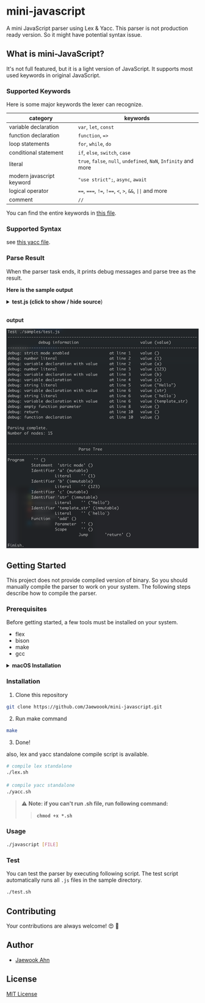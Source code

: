 # mini-javascript

A mini JavaScript parser using Lex & Yacc. This parser is not production ready version. So it might have potential syntax issue.

## What is mini-JavaScript?

It's not full featured, but it is a light version of JavaScript. It supports most used keywords in original JavaScript.

### Supported Keywords

Here is some major keywords the lexer can recognize.

| category                  | keywords                                                         |
| ------------------------- | ---------------------------------------------------------------- |
| variable declaration      | `var`, `let`, `const`                                            |
| function declaration      | `function`, `=>`                                                 |
| loop statements           | `for`, `while`, `do`                                             |
| conditional statement     | `if`, `else`, `switch`, `case`                                   |
| literal                   | `true`, `false`, `null`, `undefined`, `NaN`, `Infinity` and more |
| modern javascript keyword | `"use strict";`, `async`, `await`                                |
| logical operator          | `==`, `===`, `!=`, `!==`, `<`, `>`, `&&`, `\|\|` and more        |
| comment                   | `//`                                                             |

You can find the entire keywords in [this file](./mini-javascript.l).

### Supported Syntax

see [this yacc file](./mini-javascript.y).

### Parse Result

When the parser task ends, it prints debug messages and parse tree as the result.

**Here is the sample output**

<details>
  <summary><b>test.js (click to show / hide source</b>)</summary>
  <p>

  ```js
  "use strict";
  var a = 1;
  const b = 123;
  let c;
  const str = "Hello"
  const template_str = `hello`;

  function add() {
      return
  }
  ```

</p>
</details>
<br>

**output**

![parse output](./docs/screenshots/parse_output.png)

## Getting Started

This project does not provide compiled version of binary. So you should manually compile the parser to work on your system. The following steps describe how to compile the parser.

### Prerequisites

Before getting started, a few tools must be installed on your system.

- flex
- bison
- make
- gcc

<details>
  <summary><b>macOS Installation</b></summary>
  <p>

  ```sh
  # Install bison and flex
  brew install bison flex

  # Install gcc and make
  xcode-select --install
  ```

  </p>
</details>

### Installation

1. Clone this repository

```sh
git clone https://github.com/Jaewoook/mini-javascript.git
```

2. Run make command

```sh
make
```

3. Done!

also, lex and yacc standalone compile script is available.

```sh
# compile lex standalone
./lex.sh

# compile yacc standalone
./yacc.sh
```

> :warning: **Note: if you can't run .sh file, run following command:**  
> > **`chmod +x *.sh`**

### Usage

```sh
./javascript [FILE]
```

### Test

You can test the parser by executing following script. The test script automatically runs all `.js` files in the sample directory.

```sh
./test.sh
```

## Contributing

Your contributions are always welcome! :heart_eyes: :tada:

## Author

- [Jaewook Ahn](https://github.com/Jaewoook)

## License

[MIT License](./LICENSE)